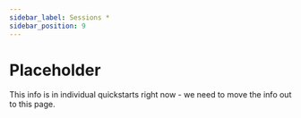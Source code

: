 ```yaml
---
sidebar_label: Sessions *
sidebar_position: 9
---
```


# Placeholder

This info is in individual quickstarts right now - we need to move the info out to this page.